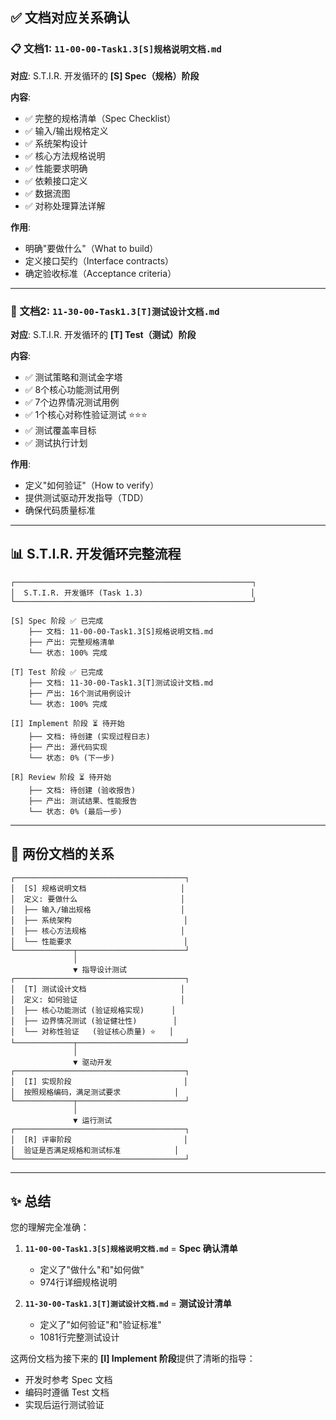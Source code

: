 ## ✅ 文档对应关系确认

### 📋 文档1: `11-00-00-Task1.3[S]规格说明文档.md`

**对应**: S.T.I.R. 开发循环的 **[S] Spec（规格）阶段**

**内容**:
- ✅ 完整的规格清单（Spec Checklist）
- ✅ 输入/输出规格定义
- ✅ 系统架构设计
- ✅ 核心方法规格说明
- ✅ 性能要求明确
- ✅ 依赖接口定义
- ✅ 数据流图
- ✅ 对称处理算法详解

**作用**: 
- 明确"要做什么"（What to build）
- 定义接口契约（Interface contracts）
- 确定验收标准（Acceptance criteria）

---

### 🧪 文档2: `11-30-00-Task1.3[T]测试设计文档.md`

**对应**: S.T.I.R. 开发循环的 **[T] Test（测试）阶段**

**内容**:
- ✅ 测试策略和测试金字塔
- ✅ 8个核心功能测试用例
- ✅ 7个边界情况测试用例
- ✅ 1个核心对称性验证测试 ⭐⭐⭐
- ✅ 测试覆盖率目标
- ✅ 测试执行计划

**作用**: 
- 定义"如何验证"（How to verify）
- 提供测试驱动开发指导（TDD）
- 确保代码质量标准

---

## 📊 S.T.I.R. 开发循环完整流程

```
┌─────────────────────────────────────────────────────┐
│  S.T.I.R. 开发循环 (Task 1.3)                        │
└─────────────────────────────────────────────────────┘

[S] Spec 阶段 ✅ 已完成
    ├── 文档: 11-00-00-Task1.3[S]规格说明文档.md
    ├── 产出: 完整规格清单
    └── 状态: 100% 完成

[T] Test 阶段 ✅ 已完成
    ├── 文档: 11-30-00-Task1.3[T]测试设计文档.md
    ├── 产出: 16个测试用例设计
    └── 状态: 100% 完成

[I] Implement 阶段 ⏳ 待开始
    ├── 文档: 待创建 (实现过程日志)
    ├── 产出: 源代码实现
    └── 状态: 0% (下一步)

[R] Review 阶段 ⏳ 待开始
    ├── 文档: 待创建 (验收报告)
    ├── 产出: 测试结果、性能报告
    └── 状态: 0% (最后一步)
```

---

## 🎯 两份文档的关系

```
┌──────────────────────────────────────┐
│  [S] 规格说明文档                     │
│  定义: 要做什么                       │
│  ├── 输入/输出规格                    │
│  ├── 系统架构                         │
│  ├── 核心方法规格                     │
│  └── 性能要求                         │
└─────────────┬────────────────────────┘
              │
              ▼ 指导设计测试
┌──────────────────────────────────────┐
│  [T] 测试设计文档                     │
│  定义: 如何验证                       │
│  ├── 核心功能测试 (验证规格实现)      │
│  ├── 边界情况测试 (验证健壮性)        │
│  └── 对称性验证   (验证核心质量) ⭐   │
└─────────────┬────────────────────────┘
              │
              ▼ 驱动开发
┌──────────────────────────────────────┐
│  [I] 实现阶段                         │
│  按照规格编码，满足测试要求            │
└─────────────┬────────────────────────┘
              │
              ▼ 运行测试
┌──────────────────────────────────────┐
│  [R] 评审阶段                         │
│  验证是否满足规格和测试标准            │
└──────────────────────────────────────┘
```

---

## ✨ 总结

您的理解完全准确：

1. **`11-00-00-Task1.3[S]规格说明文档.md`** = **Spec 确认清单**
   - 定义了"做什么"和"如何做"
   - 974行详细规格说明

2. **`11-30-00-Task1.3[T]测试设计文档.md`** = **测试设计清单**
   - 定义了"如何验证"和"验证标准"
   - 1081行完整测试设计

这两份文档为接下来的 **[I] Implement 阶段**提供了清晰的指导：
- 开发时参考 Spec 文档
- 编码时遵循 Test 文档
- 实现后运行测试验证